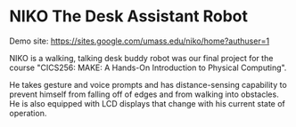 <h1>NIKO The Desk Assistant Robot</h1>

Demo site: https://sites.google.com/umass.edu/niko/home?authuser=1

NIKO is a walking, talking desk buddy robot was our final project for the course "CICS256: MAKE: A Hands-On Introduction to Physical Computing".

He takes gesture and voice prompts and has distance-sensing capability to prevent himself from falling off of edges and from walking into obstacles. He is also equipped with LCD displays that change with his current state of operation.
